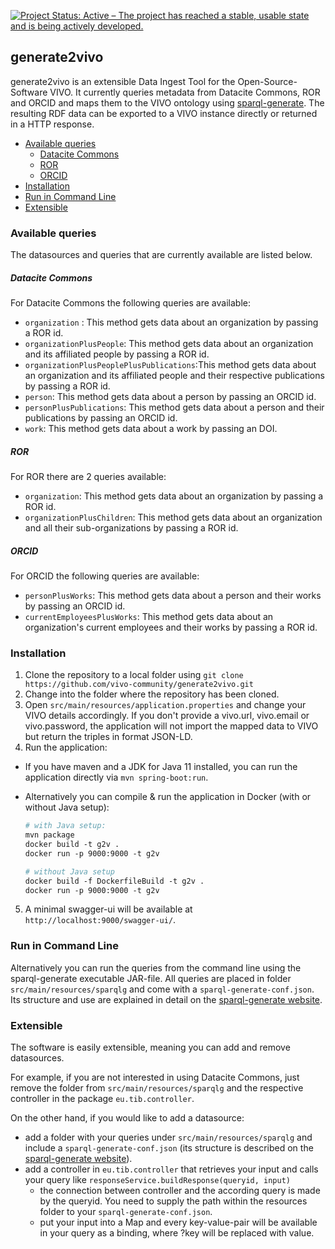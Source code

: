 [![Project Status: Active – The project has reached a stable, usable state and is being actively developed.](https://www.repostatus.org/badges/latest/active.svg)](https://www.repostatus.org/#active)

## generate2vivo
generate2vivo is an extensible Data Ingest Tool for the Open-Source-Software VIVO. 
It currently queries metadata from Datacite Commons, ROR and ORCID
and maps them to the VIVO ontology using [sparql-generate](https://ci.mines-stetienne.fr/sparql-generate/index.html).
The resulting RDF data can be exported to a VIVO instance directly or returned in a HTTP response.

- [Available queries](#available-queries)
  + [Datacite Commons](#datacite-commons)
  + [ROR](#ror)
  + [ORCID](#orcid)
- [Installation](#installation)
- [Run in Command Line](#run-in-command-line)
- [Extensible](#extensible)

### Available queries
The datasources and queries that are currently available are listed below.

##### Datacite Commons
For Datacite Commons the following queries are available:
* `organization` : This method gets data about an organization by passing a ROR id.
* `organizationPlusPeople`: This method gets data about an organization and its affiliated people by passing a ROR id.
* `organizationPlusPeoplePlusPublications`:This method gets data about an organization and its affiliated people and their respective publications by passing a ROR id.
* `person`: This method gets data about a person by passing an ORCID id.
* `personPlusPublications`: This method gets data about a person and their publications by passing an ORCID id.
* `work`: This method gets data about a work by passing an DOI.

##### ROR
For ROR there are 2 queries available:
* `organization`: This method gets data about an organization by passing a ROR id.
* `organizationPlusChildren`: This method gets data about an organization and all their sub-organizations by passing a ROR id.

##### ORCID
For ORCID the following queries are available:
* `personPlusWorks`: This method gets data about a person and their works by passing an ORCID id.
* `currentEmployeesPlusWorks`: This method gets data about an organization's current employees and their works by passing a ROR id.



### Installation
1. Clone the repository to a local folder using `git clone https://github.com/vivo-community/generate2vivo.git`
2. Change into the folder where the repository has been cloned. 
3. Open `src/main/resources/application.properties` and change your VIVO details accordingly. 
   If you don't provide a vivo.url, vivo.email or vivo.password, the application will not import the mapped data to VIVO but return the triples in format JSON-LD.
3. Run the application:
  * If you have maven and a JDK for Java 11 installed, you can run the application directly via `mvn spring-boot:run`. 

  * Alternatively you can compile & run the application in Docker (with or without Java setup):
    ```dockerfile
    # with Java setup:
    mvn package
    docker build -t g2v .
    docker run -p 9000:9000 -t g2v
    
    # without Java setup
    docker build -f DockerfileBuild -t g2v .
    docker run -p 9000:9000 -t g2v

5. A minimal swagger-ui will be available at `http://localhost:9000/swagger-ui/`.

### Run in Command Line
Alternatively you can run the queries from the command line using the sparql-generate executable JAR-file.
All queries are placed in folder `src/main/resources/sparqlg` and come with a `sparql-generate-conf.json`. 
Its structure and use are explained in detail on the [sparql-generate website](https://ci.mines-stetienne.fr/sparql-generate/language-cli.html).

### Extensible
The software is easily extensible, meaning you can add and remove datasources.

For example, if you are not interested in using Datacite Commons, just remove the folder from `src/main/resources/sparqlg`
and the respective controller in the package `eu.tib.controller`.

On the other hand, if you would like to add a datasource:
* add a folder with your queries under `src/main/resources/sparqlg` and include a `sparql-generate-conf.json` 
  (its structure is described on the [sparql-generate website](https://ci.mines-stetienne.fr/sparql-generate/language-cli.html)).
* add a controller in `eu.tib.controller` that retrieves your input and calls your query like `responseService.buildResponse(queryid, input)`
    * the connection between controller and the according query is made by the queryid. You need to supply the path within the resources folder to your `sparql-generate-conf.json`.
    * put your input into a Map and every key-value-pair will be available in your query as a binding, where ?key will be replaced with value.

